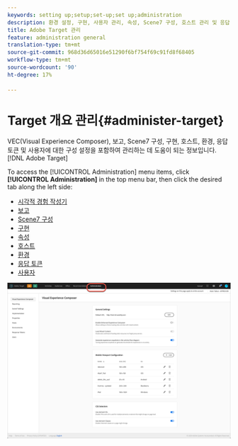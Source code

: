 ```yaml
---
keywords: setting up;setup;set-up;set up;administration
description: 환경 설정, 구현, 사용자 관리, 속성, Scene7 구성, 호스트 관리 및 응답 토큰을 포함하여 Adobe Target을 설정하는 데 도움이 되는 정보입니다.
title: Adobe Target 관리
feature: administration general
translation-type: tm+mt
source-git-commit: 968d36d65016e51290f6bf754f69c91fd8f68405
workflow-type: tm+mt
source-wordcount: '90'
ht-degree: 17%

---
```



# Target 개요 관리{#administer-target}

VEC(Visual Experience Composer), 보고, Scene7 구성, 구현, 호스트, 환경, 응답 토큰 및 사용자에 대한 구성 설정을 포함하여 관리하는 데 도움이 되는 정보입니다. [!DNL Adobe Target]

To access the [!UICONTROL Administration] menu items, click **[!UICONTROL Administration]** in the top menu bar, then click the desired tab along the left side:

* [시각적 경험 작성기](/help/administrating-target/visual-experience-composer-set-up.md)
* [보고](/help/administrating-target/reporting.md)
* [Scene7 구성](/help/administrating-target/scene7-settings.md)
* [구현](/help/c-implementing-target/implementing-target.md)
* [속성](/help/administrating-target/c-user-management/property-channel/property-channel.md)
* [호스트](/help/administrating-target/hosts.md)
* [환경](/help/administrating-target/environments.md)
* [응답 토큰](/help/administrating-target/response-tokens.md)
* [사용자](/help/administrating-target/c-user-management/user-management.md)

![Adobe Target 관리 메뉴](/help/administrating-target/assets/administration.png)